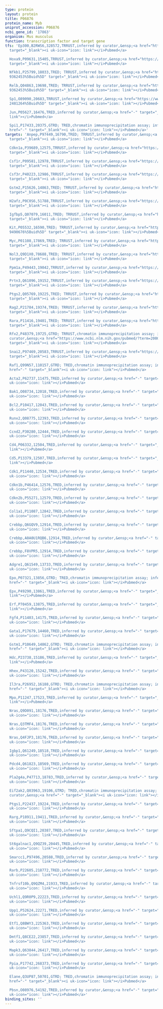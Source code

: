 ```yaml
---
type: protein
layout: protein
title: P06876
protein_name: Myb
uniprot_accession: P06876
ncbi_gene_id: '17863'
organism: Mus musculus
function: transcription factor and target gene
tfs: 'Ep300,B2RWS6,328572,TRRUST,inferred by curator,&ensp;<a href="https://www.ncbi.nlm.nih.gov/pubmed/?term=11585920%5Buid%5D"
  target="_blank"><i uk-icon="icon: link"></i>Pubmed</a>

  Hoxa9,P09631,15405,TRRUST,inferred by curator,&ensp;<a href="https://www.ncbi.nlm.nih.gov/pubmed/?term=22072553%5Buid%5D"
  target="_blank"><i uk-icon="icon: link"></i>Pubmed</a>

  Nfkb1,P25799,18033,TRED; TRRUST,inferred by curator,&ensp;<a href="https://www.ncbi.nlm.nih.gov/pubmed/?term=10602492;
  9362453%5Buid%5D" target="_blank"><i uk-icon="icon: link"></i>Pubmed</a>

  Relb,Q04863,19698,TRED; TRRUST,inferred by curator,&ensp;<a href="https://www.ncbi.nlm.nih.gov/pubmed/?term=10602492;
  9362453%5Buid%5D" target="_blank"><i uk-icon="icon: link"></i>Pubmed</a>

  Sp1,O89090,20683,TRRUST,inferred by curator,&ensp;<a href="https://www.ncbi.nlm.nih.gov/pubmed/?term=10567569;
  2481264%5Buid%5D" target="_blank"><i uk-icon="icon: link"></i>Pubmed</a>

  Jun,P05627,16476,TRED,inferred by curator,&ensp;<a href="-" target="_blank"><i uk-icon="icon:
  link"></i>Pubmed</a>

  Spi1,P17433,20375,GTRD; TRED,chromatin immunoprecipitation assay; inferred by curator,&ensp;<a
  href="-" target="_blank"><i uk-icon="icon: link"></i>Pubmed</a>'
targets: 'Anpep,P97449,16790,TRED; TRRUST,inferred by curator,&ensp;<a href="https://www.ncbi.nlm.nih.gov/pubmed/?term=9786929%5Buid%5D"
  target="_blank"><i uk-icon="icon: link"></i>Pubmed</a>

  Cdkn1a,P39689,12575,TRRUST,inferred by curator,&ensp;<a href="https://www.ncbi.nlm.nih.gov/pubmed/?term=8616838%5Buid%5D"
  target="_blank"><i uk-icon="icon: link"></i>Pubmed</a>

  Csf1r,P09581,12978,TRRUST,inferred by curator,&ensp;<a href="https://www.ncbi.nlm.nih.gov/pubmed/?term=7964503%5Buid%5D"
  target="_blank"><i uk-icon="icon: link"></i>Pubmed</a>

  Csf3r,P40223,12986,TRRUST,inferred by curator,&ensp;<a href="https://www.ncbi.nlm.nih.gov/pubmed/?term=7964503%5Buid%5D"
  target="_blank"><i uk-icon="icon: link"></i>Pubmed</a>

  Gstm2,P15626,14863,TRED; TRRUST,inferred by curator,&ensp;<a href="https://www.ncbi.nlm.nih.gov/pubmed/?term=14576818%5Buid%5D"
  target="_blank"><i uk-icon="icon: link"></i>Pubmed</a>

  H2afz,P0C0S6,51788,TRRUST,inferred by curator,&ensp;<a href="https://www.ncbi.nlm.nih.gov/pubmed/?term=17931383%5Buid%5D"
  target="_blank"><i uk-icon="icon: link"></i>Pubmed</a>

  Igfbp5,Q07079,16011,TRED; TRRUST,inferred by curator,&ensp;<a href="https://www.ncbi.nlm.nih.gov/pubmed/?term=11973331%5Buid%5D"
  target="_blank"><i uk-icon="icon: link"></i>Pubmed</a>

  Kit,P05532,16590,TRED; TRRUST,inferred by curator,&ensp;<a href="https://www.ncbi.nlm.nih.gov/pubmed/?term=9416832;
  9490676%5Buid%5D" target="_blank"><i uk-icon="icon: link"></i>Pubmed</a>

  Myc,P01108,17869,TRED; TRRUST,inferred by curator,&ensp;<a href="https://www.ncbi.nlm.nih.gov/pubmed/?term=19609274%5Buid%5D"
  target="_blank"><i uk-icon="icon: link"></i>Pubmed</a>

  Nol3,Q9D1X0,78688,TRED; TRRUST,inferred by curator,&ensp;<a href="https://www.ncbi.nlm.nih.gov/pubmed/?term=19609274%5Buid%5D"
  target="_blank"><i uk-icon="icon: link"></i>Pubmed</a>

  Ppm1a,P49443,19042,TRRUST,inferred by curator,&ensp;<a href="https://www.ncbi.nlm.nih.gov/pubmed/?term=10964515%5Buid%5D"
  target="_blank"><i uk-icon="icon: link"></i>Pubmed</a>

  Prtn3,Q61096,19152,TRRUST,inferred by curator,&ensp;<a href="https://www.ncbi.nlm.nih.gov/pubmed/?term=10677505%5Buid%5D"
  target="_blank"><i uk-icon="icon: link"></i>Pubmed</a>

  Ptgs2,Q05769,19225,TRED; TRRUST,inferred by curator,&ensp;<a href="https://www.ncbi.nlm.nih.gov/pubmed/?term=14552705%5Buid%5D"
  target="_blank"><i uk-icon="icon: link"></i>Pubmed</a>

  Rag2,P21784,19374,TRED; TRRUST,inferred by curator,&ensp;<a href="https://www.ncbi.nlm.nih.gov/pubmed/?term=12044781%5Buid%5D"
  target="_blank"><i uk-icon="icon: link"></i>Pubmed</a>

  Rara,P11416,19401,TRED; TRRUST,inferred by curator,&ensp;<a href="https://www.ncbi.nlm.nih.gov/pubmed/?term=9576918%5Buid%5D"
  target="_blank"><i uk-icon="icon: link"></i>Pubmed</a>

  Rfx2,P48379,19725,GTRD; TRRUST,chromatin immunoprecipitation assay; inferred by
  curator,&ensp;<a href="https://www.ncbi.nlm.nih.gov/pubmed/?term=20003220%5Buid%5D"
  target="_blank"><i uk-icon="icon: link"></i>Pubmed</a>

  Snai2,P97469,20583,TRRUST,inferred by curator,&ensp;<a href="https://www.ncbi.nlm.nih.gov/pubmed/?term=20622260%5Buid%5D"
  target="_blank"><i uk-icon="icon: link"></i>Pubmed</a>

  Raf1,Q99N57,110157,GTRD; TRED,chromatin immunoprecipitation assay; inferred by curator,&ensp;<a
  href="-" target="_blank"><i uk-icon="icon: link"></i>Pubmed</a>

  Acta2,P62737,11475,TRED,inferred by curator,&ensp;<a href="-" target="_blank"><i
  uk-icon="icon: link"></i>Pubmed</a>

  Bak1,O08734,12018,TRED,inferred by curator,&ensp;<a href="-" target="_blank"><i
  uk-icon="icon: link"></i>Pubmed</a>

  Bcl2,P10417,12043,TRED,inferred by curator,&ensp;<a href="-" target="_blank"><i
  uk-icon="icon: link"></i>Pubmed</a>

  Runx2,Q08775,12393,TRED,inferred by curator,&ensp;<a href="-" target="_blank"><i
  uk-icon="icon: link"></i>Pubmed</a>

  Ccnd2,P30280,12444,TRED,inferred by curator,&ensp;<a href="-" target="_blank"><i
  uk-icon="icon: link"></i>Pubmed</a>

  Cd4,P06332,12504,TRED,inferred by curator,&ensp;<a href="-" target="_blank"><i uk-icon="icon:
  link"></i>Pubmed</a>

  Cd5,P13379,12507,TRED,inferred by curator,&ensp;<a href="-" target="_blank"><i uk-icon="icon:
  link"></i>Pubmed</a>

  Cdk1,P11440,12534,TRED,inferred by curator,&ensp;<a href="-" target="_blank"><i
  uk-icon="icon: link"></i>Pubmed</a>

  Cdkn1b,P46414,12576,TRED,inferred by curator,&ensp;<a href="-" target="_blank"><i
  uk-icon="icon: link"></i>Pubmed</a>

  Cdkn2b,P55271,12579,TRED,inferred by curator,&ensp;<a href="-" target="_blank"><i
  uk-icon="icon: link"></i>Pubmed</a>

  Col1a1,P11087,12842,TRED,inferred by curator,&ensp;<a href="-" target="_blank"><i
  uk-icon="icon: link"></i>Pubmed</a>

  Crebbp,Q6GQV9,12914,TRED,inferred by curator,&ensp;<a href="-" target="_blank"><i
  uk-icon="icon: link"></i>Pubmed</a>

  Crebbp,A0A0U1RQB6,12914,TRED,inferred by curator,&ensp;<a href="-" target="_blank"><i
  uk-icon="icon: link"></i>Pubmed</a>

  Crebbp,F8VPR5,12914,TRED,inferred by curator,&ensp;<a href="-" target="_blank"><i
  uk-icon="icon: link"></i>Pubmed</a>

  Adgre1,Q61549,13733,TRED,inferred by curator,&ensp;<a href="-" target="_blank"><i
  uk-icon="icon: link"></i>Pubmed</a>

  Epo,P07321,13856,GTRD; TRED,chromatin immunoprecipitation assay; inferred by curator,&ensp;<a
  href="-" target="_blank"><i uk-icon="icon: link"></i>Pubmed</a>

  Epx,P49290,13861,TRED,inferred by curator,&ensp;<a href="-" target="_blank"><i uk-icon="icon:
  link"></i>Pubmed</a>

  Erf,P70459,13875,TRED,inferred by curator,&ensp;<a href="-" target="_blank"><i uk-icon="icon:
  link"></i>Pubmed</a>

  Fgf4,P11403,14175,TRED,inferred by curator,&ensp;<a href="-" target="_blank"><i
  uk-icon="icon: link"></i>Pubmed</a>

  Gata1,P17679,14460,TRED,inferred by curator,&ensp;<a href="-" target="_blank"><i
  uk-icon="icon: link"></i>Pubmed</a>

  Gstm1,P10649,14862,GTRD; TRED,chromatin immunoprecipitation assay; inferred by curator,&ensp;<a
  href="-" target="_blank"><i uk-icon="icon: link"></i>Pubmed</a>

  Hdc,P23738,15186,TRED,inferred by curator,&ensp;<a href="-" target="_blank"><i uk-icon="icon:
  link"></i>Pubmed</a>

  Hhex,P43120,15242,TRED,inferred by curator,&ensp;<a href="-" target="_blank"><i
  uk-icon="icon: link"></i>Pubmed</a>

  Il3ra,P26952,16188,GTRD; TRED,chromatin immunoprecipitation assay; inferred by curator,&ensp;<a
  href="-" target="_blank"><i uk-icon="icon: link"></i>Pubmed</a>

  Mpo,P11247,17523,TRED,inferred by curator,&ensp;<a href="-" target="_blank"><i uk-icon="icon:
  link"></i>Pubmed</a>

  Nras,Q9D091,18176,TRED,inferred by curator,&ensp;<a href="-" target="_blank"><i
  uk-icon="icon: link"></i>Pubmed</a>

  Nras,Q3TMF4,18176,TRED,inferred by curator,&ensp;<a href="-" target="_blank"><i
  uk-icon="icon: link"></i>Pubmed</a>

  Nras,Q4FJP3,18176,TRED,inferred by curator,&ensp;<a href="-" target="_blank"><i
  uk-icon="icon: link"></i>Pubmed</a>

  Igbp1,Q61249,18518,TRED,inferred by curator,&ensp;<a href="-" target="_blank"><i
  uk-icon="icon: link"></i>Pubmed</a>

  Pdcd4,Q61823,18569,TRED,inferred by curator,&ensp;<a href="-" target="_blank"><i
  uk-icon="icon: link"></i>Pubmed</a>

  Pla2g4a,P47713,18783,TRED,inferred by curator,&ensp;<a href="-" target="_blank"><i
  uk-icon="icon: link"></i>Pubmed</a>

  Eif2ak2,Q03963,19106,GTRD; TRED,chromatin immunoprecipitation assay; inferred by
  curator,&ensp;<a href="-" target="_blank"><i uk-icon="icon: link"></i>Pubmed</a>

  Ptgs1,P22437,19224,TRED,inferred by curator,&ensp;<a href="-" target="_blank"><i
  uk-icon="icon: link"></i>Pubmed</a>

  Rarg,P18911,19411,TRED,inferred by curator,&ensp;<a href="-" target="_blank"><i
  uk-icon="icon: link"></i>Pubmed</a>

  Sftpa1,Q9CQI1,20387,TRED,inferred by curator,&ensp;<a href="-" target="_blank"><i
  uk-icon="icon: link"></i>Pubmed</a>

  St6galnac1,Q9QZ39,20445,TRED,inferred by curator,&ensp;<a href="-" target="_blank"><i
  uk-icon="icon: link"></i>Pubmed</a>

  Smarcc1,P97496,20588,TRED,inferred by curator,&ensp;<a href="-" target="_blank"><i
  uk-icon="icon: link"></i>Pubmed</a>

  Rarb,P22605,218772,TRED,inferred by curator,&ensp;<a href="-" target="_blank"><i
  uk-icon="icon: link"></i>Pubmed</a>

  Tnfrsf10b,Q9QZM4,21933,TRED,inferred by curator,&ensp;<a href="-" target="_blank"><i
  uk-icon="icon: link"></i>Pubmed</a>

  Uchl1,Q9R0P9,22223,TRED,inferred by curator,&ensp;<a href="-" target="_blank"><i
  uk-icon="icon: link"></i>Pubmed</a>

  Upp1,P52624,22271,TRED,inferred by curator,&ensp;<a href="-" target="_blank"><i
  uk-icon="icon: link"></i>Pubmed</a>

  Etf1,Q8BWY3,225363,TRED,inferred by curator,&ensp;<a href="-" target="_blank"><i
  uk-icon="icon: link"></i>Pubmed</a>

  Dmtf1,Q8CE22,23857,TRED,inferred by curator,&ensp;<a href="-" target="_blank"><i
  uk-icon="icon: link"></i>Pubmed</a>

  Mapk3,Q63844,26417,TRED,inferred by curator,&ensp;<a href="-" target="_blank"><i
  uk-icon="icon: link"></i>Pubmed</a>

  Ppia,P17742,268373,TRED,inferred by curator,&ensp;<a href="-" target="_blank"><i
  uk-icon="icon: link"></i>Pubmed</a>

  Elane,Q3UP87,50701,GTRD; TRED,chromatin immunoprecipitation assay; inferred by curator,&ensp;<a
  href="-" target="_blank"><i uk-icon="icon: link"></i>Pubmed</a>

  Pbsn,O08976,54192,TRED,inferred by curator,&ensp;<a href="-" target="_blank"><i
  uk-icon="icon: link"></i>Pubmed</a>'
binding_sites: ''
---
```

